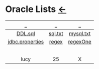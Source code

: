 # Oracle Lists [←](../index.md)

| _ | _ | _ |
|:---:|:---:|:---:|
| [DDL.sql](DDL.sql.txt) | [sql.txt](sql.txt) | [mysql.txt](https://cdn.jsdelivr.net/gh/AmbroseRen/test@master/Data/Oracle/mysql.txt) |
| [jdbc.properties](jdbc.properties) | [regex](https://cdn.jsdelivr.net/gh/AmbroseRen/test@master/Data/Oracle/regex.txt) | [regexOne](regexOne.txt) |
| []() | []() | []() |
| []() | []() | []() |
| []() | []() | []() |
| []() | []() | []() |
| []() | []() | []() |
| lucy | 25 | X |












